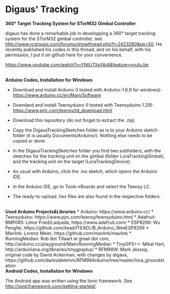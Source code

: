 Digaus' Tracking
================

<strong>360° Target Tracking System for STorM32 Gimbal Controller</strong>
<br>

digaus has done a remarkable job in developping a 360° target tracking system for the STorM32 gimbal controller, see http://www.rcgroups.com/forums/showthread.php?t=2423260&pp=50. He recently published his codes in this thread, and on his behalf, with his permission, I put it on github here for your convenience.

https://www.youtube.com/watch?v=YNtU7Xp14rA&feature=youtu.be

<br>
<strong>Arduino Codes, Installation for Windows</strong>

* Download and install Arduino (I tested with Arduino-1.6.9 for windows): https://www.arduino.cc/en/Main/Software

* Downlaod and install Teensyduino (I tested with Teensyduino 1.29): https://www.pjrc.com/teensy/td_download.html
* Download this repository (do not forget to extract the .zip)
* Copy the DigausTrackingSketches folder as is to your Arduino sketch folder (it is usually Documents/Arduino/). Nothing else needs to be copied or done.
* In the DigausTrackingSketches folder you find two subfolders, with the sketches for the tracking unit on the gimbal (folder LoraTrackingGimbal), and the tracking unit on the target (LoraTrackingDevice).
* As usual with Arduino, click the .ino sketch, which opens the Arduino IDE.
* In the Arduino IDE, go to Tools->Boards and select the Teensy LC.
* The ready-to-upload .hex files are also found in the respective folders.

<br>
<strong>Used Arduino Projects&Libraries</strong>
* Arduino: https://www.arduino.cc/
* Teensyduino: https://www.pjrc.com/teensy/teensyduino.html
* Adafruit-BMP085: Limor Fried/Ladyada, https://www.adafruit.com/
* ESP8266: Wu Pengfei, https://github.com/itead/ITEADLIB_Arduino_WeeESP8266
* Mavlink: Lorenz Meier, https://github.com/mavlink/mavlink
* RunningMedian: Rob dot Tillaart at gmail dot com, http://arduino.cc/playground/Main/RunningMedian
* TinyGPS++: Mikal Hart, http://arduiniana.org/libraries/tinygpsplus/
* RFM98W: Mark Jessop, original code by David Ackerman, with changes by digaus, https://github.com/darksidelemm/RFM98Arduino/tree/master/lora_groundstation

<br>
<strong>Android Codes, Installation for Windows</strong>

The Android app was written using the Ionic framework. See http://ionicframework.com/getting-started/.
